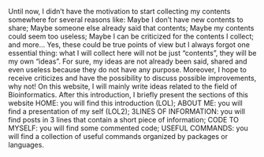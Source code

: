 Until now, I didn’t have the motivation to start collecting my contents somewhere for several reasons like:
Maybe I don’t have new contents to share;
Maybe someone else already said that contents;
Maybe my contents could seem too useless;
Maybe I can be criticized for the contents I collect;
and more…
Yes, these could be true points of view but I always forgot one essential thing: what I will collect here will not be just “contents”, they will be my own “ideas”.
For sure, my ideas are not already been said, shared and even useless because they do not have any purpose. Moreover, I hope to receive criticizes and have the possibility to discuss possible improvements, why not!
On this website, I will mainly write ideas related to the field of Bioinformatics.
After this introduction, I briefly present the sections of this website
HOME: you will find this introduction (LOL);
ABOUT ME: you will find a presentation of my self (LOL2);
3LINES OF INFORMATION: you will find posts in 3 lines that contain a short piece of information;
CODE TO MYSELF: you will find some commented code;
USEFUL COMMANDS: you will find a collection of useful commands organized by packages or languages.
